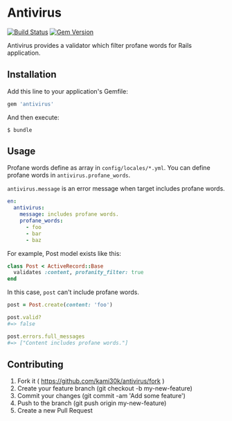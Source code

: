 # Antivirus

[![Build Status](https://travis-ci.org/kami30k/antivirus.svg)](https://travis-ci.org/kami30k/antivirus)
[![Gem Version](https://badge.fury.io/rb/antivirus.svg)](http://badge.fury.io/rb/antivirus)

Antivirus provides a validator which filter profane words for Rails application.

## Installation

Add this line to your application's Gemfile:

```ruby
gem 'antivirus'
```

And then execute:

```
$ bundle
```

## Usage

Profane words define as array in `config/locales/*.yml`.
You can define profane words in `antivirus.profane_words`.

`antivirus.message` is an error message when target includes profane words.

```yml
en:
  antivirus:
    message: includes profane words.
    profane_words:
      - foo
      - bar
      - baz
```

For example, Post model exists like this:

```ruby
class Post < ActiveRecord::Base
  validates :content, profanity_filter: true
end
```

In this case, `post` can't include profane words.

```ruby
post = Post.create(content: 'foo')

post.valid?
#=> false

post.errors.full_messages
#=> ["Content includes profane words."]
```

## Contributing

1. Fork it ( https://github.com/kami30k/antivirus/fork )
2. Create your feature branch (git checkout -b my-new-feature)
3. Commit your changes (git commit -am 'Add some feature')
4. Push to the branch (git push origin my-new-feature)
5. Create a new Pull Request

